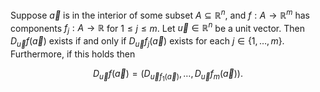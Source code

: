 Suppose $\vec{a}$ is in the interior of some subset $A\subseteq\mathbb{R}^n$, and $f:A\to \mathbb{R}^m$ has components $f_j:A\to\mathbb{R}$ for $1\leq j\leq m$. Let $\vec{u}\in\mathbb{R}^n$ be a unit vector. Then $D_{\vec{u}} f(\vec{a})$ exists if and only if $D_{\vec{u}}f_j(\vec{a})$ exists for each $j\in\{1, \dots, m\}$. Furthermore, if this holds then 

$$D_{\vec{u}}f(\vec{a})=(D_{\vec{u}f_1(\vec{a})}, \dots, D_{\vec{u}}f_m(\vec{a})).$$

 

